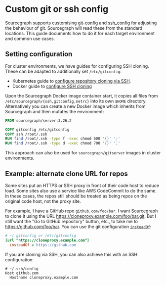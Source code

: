 # Custom git or ssh config

Sourcegraph supports customising [git-config](https://git-scm.com/docs/git-config) and [ssh_config](https://linux.die.net/man/5/ssh_config) for adjusting the behaviour of git. Sourcegraph will read these from the standard locations. This guide documents how to do it for each target environment and common use cases.

## Setting configuration

For cluster environments, we have guides for configuring SSH cloning. These can be adapted to additionally set `/etc/gitconfig`:
- Kubernetes guide to [configure repository cloning via SSH](../install/kubernetes/configure.md#configure-repository-cloning-via-ssh).
- Docker guide to [configure SSH cloning](https://github.com/sourcegraph/deploy-sourcegraph-docker/blob/master/README.md#configuring-ssh-cloning)

Upon the Sourcegraph Docker image container start, it copies all files from `/etc/sourcegraph/{ssh,gitconfig,netrc}` into its own `$HOME` directory. Alternatively you can create a new Docker image which inherits from Sourcegraph and then mutates the environment:

``` dockerfile
FROM sourcegraph/server:3.26.2

COPY gitconfig /etc/gitconfig
COPY ssh /root/.ssh
RUN	find /root/.ssh -type f -exec chmod 600 '{}' ';'
RUN	find /root/.ssh -type d -exec chmod 700 '{}' ';'
```

This approach can also be used for `sourcegraph/gitserver` images in cluster environments.

## Example: alternate clone URL for repos

Some sites put an HTTPS or SSH proxy in front of their code host to reduce load. Some sites also use a service like AWS CodeCommit to do the same. In these cases, the repos still should be treated as being repos on the original code host, not the proxy site.

For example, I have a GitHub repo `github.com/foo/bar`. I want Sourcegraph to clone it using the URL https://cloneproxy.example.com/foo/bar.git. But I still want the "Go to GitHub repository" button, etc., to take me to https://github.com/foo/bar. You can use the git configuration [`insteadOf`](https://git-scm.com/docs/git-config#Documentation/git-config.txt-urlltbasegtinsteadOf):

``` ini
# ~/.gitconfig or /etc/gitconfig
[url "https://cloneproxy.example.com"]
  insteadOf = https://github.com
```

If you are cloning via SSH, you can also achieve this with an SSH configuration:

```
# ~/.ssh/config
Host github.com
  Hostname cloneproxy.example.com
```

